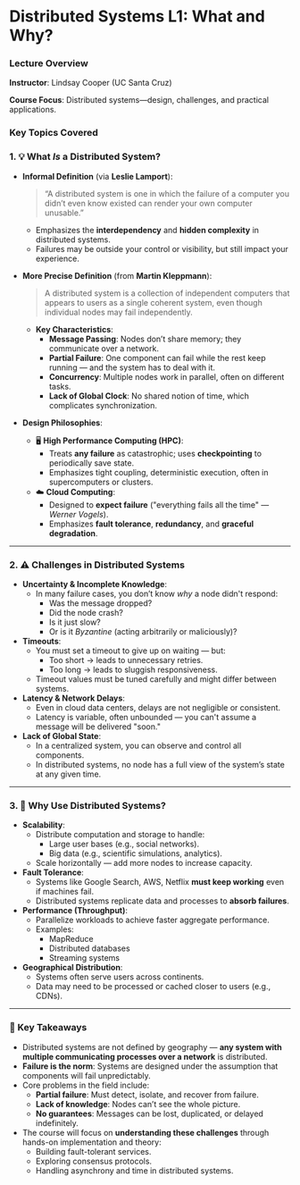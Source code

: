 # Distributed Systems L1: What and Why?

### **Lecture Overview**

**Instructor**: Lindsay Cooper (UC Santa Cruz)

**Course Focus**: Distributed systems—design, challenges, and practical applications.

### **Key Topics Covered**

### 1. 💡 What *Is* a Distributed System?

- **Informal Definition** (via **Leslie Lamport**):
    
    > “A distributed system is one in which the failure of a computer you didn’t even know existed can render your own computer unusable.”
    > 
    - Emphasizes the **interdependency** and **hidden complexity** in distributed systems.
    - Failures may be outside your control or visibility, but still impact your experience.
- **More Precise Definition** (from **Martin Kleppmann**):
    
    > A distributed system is a collection of independent computers that appears to users as a single coherent system, even though individual nodes may fail independently.
    > 
    - **Key Characteristics**:
        - **Message Passing**: Nodes don’t share memory; they communicate over a network.
        - **Partial Failure**: One component can fail while the rest keep running — and the system has to deal with it.
        - **Concurrency**: Multiple nodes work in parallel, often on different tasks.
        - **Lack of Global Clock**: No shared notion of time, which complicates synchronization.
- **Design Philosophies**:
    - 🖥️ **High Performance Computing (HPC)**:
        - Treats **any failure** as catastrophic; uses **checkpointing** to periodically save state.
        - Emphasizes tight coupling, deterministic execution, often in supercomputers or clusters.
    - ☁️ **Cloud Computing**:
        - Designed to **expect failure** ("everything fails all the time" — *Werner Vogels*).
        - Emphasizes **fault tolerance**, **redundancy**, and **graceful degradation**.

---

### 2. ⚠️ Challenges in Distributed Systems

- **Uncertainty & Incomplete Knowledge**:
    - In many failure cases, you don’t know *why* a node didn't respond:
        - Was the message dropped?
        - Did the node crash?
        - Is it just slow?
        - Or is it *Byzantine* (acting arbitrarily or maliciously)?
- **Timeouts**:
    - You must set a timeout to give up on waiting — but:
        - Too short → leads to unnecessary retries.
        - Too long → leads to sluggish responsiveness.
    - Timeout values must be tuned carefully and might differ between systems.
- **Latency & Network Delays**:
    - Even in cloud data centers, delays are not negligible or consistent.
    - Latency is variable, often unbounded — you can't assume a message will be delivered "soon."
- **Lack of Global State**:
    - In a centralized system, you can observe and control all components.
    - In distributed systems, no node has a full view of the system’s state at any given time.

---

### 3. 🚀 Why Use Distributed Systems?

- **Scalability**:
    - Distribute computation and storage to handle:
        - Large user bases (e.g., social networks).
        - Big data (e.g., scientific simulations, analytics).
    - Scale horizontally — add more nodes to increase capacity.
- **Fault Tolerance**:
    - Systems like Google Search, AWS, Netflix **must keep working** even if machines fail.
    - Distributed systems replicate data and processes to **absorb failures**.
- **Performance (Throughput)**:
    - Parallelize workloads to achieve faster aggregate performance.
    - Examples:
        - MapReduce
        - Distributed databases
        - Streaming systems
- **Geographical Distribution**:
    - Systems often serve users across continents.
    - Data may need to be processed or cached closer to users (e.g., CDNs).

---

### 🧠 Key Takeaways

- Distributed systems are not defined by geography — **any system with multiple communicating processes over a network** is distributed.
- **Failure is the norm**: Systems are designed under the assumption that components will fail unpredictably.
- Core problems in the field include:
    - **Partial failure**: Must detect, isolate, and recover from failure.
    - **Lack of knowledge**: Nodes can’t see the whole picture.
    - **No guarantees**: Messages can be lost, duplicated, or delayed indefinitely.
- The course will focus on **understanding these challenges** through hands-on implementation and theory:
    - Building fault-tolerant services.
    - Exploring consensus protocols.
    - Handling asynchrony and time in distributed systems.
